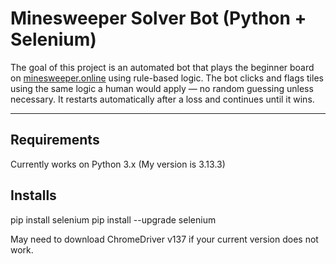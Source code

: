 # Minesweeper Solver Bot (Python + Selenium)

The goal of this project is an automated bot that plays the beginner board on [minesweeper.online](https://minesweeper.online) using 
rule-based logic. The bot clicks and flags tiles using the same logic a human would apply — no random guessing unless necessary. 
It restarts automatically after a loss and continues until it wins.

---

## Requirements
Currently works on Python 3.x (My version is 3.13.3)

## Installs
pip install selenium
    pip install --upgrade selenium
    
May need to download ChromeDriver v137 if your current version does not work.

